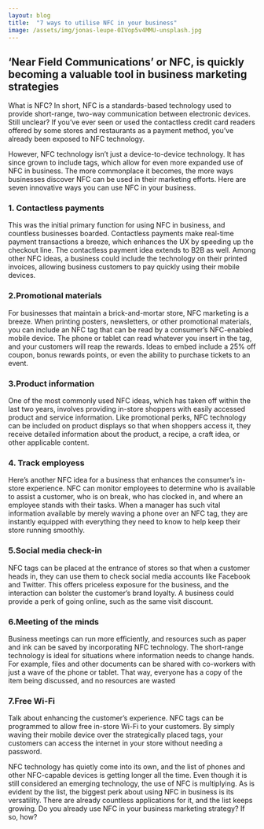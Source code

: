 ```yaml
---
layout: blog
title:  "7 ways to utilise NFC in your business"
image: /assets/img/jonas-leupe-0IVop5v4MMU-unsplash.jpg
---
```


## ‘Near Field Communications’ or NFC, is quickly becoming a valuable tool in business marketing strategies
What is NFC? In short, NFC is a standards-based technology used to provide short-range, two-way communication between electronic devices. Still unclear? If you’ve ever seen or used the contactless credit card readers offered by some stores and restaurants as a payment method, you’ve already been exposed to NFC technology.

However, NFC technology isn’t just a device-to-device technology. It has since grown to include tags, which allow for even more expanded use of NFC in business. The more commonplace it becomes, the more ways businesses discover NFC can be used in their marketing efforts. Here are seven innovative ways you can use NFC in your business.

### 1. Contactless payments
This was the initial primary function for using NFC in business, and countless businesses boarded. Contactless payments make real-time payment transactions a breeze, which enhances the UX by speeding up the checkout line. The contactless payment idea extends to B2B as well. Among other NFC ideas, a business could include the technology on their printed invoices, allowing business customers to pay quickly using their mobile devices.

### 2.Promotional materials
For businesses that maintain a brick-and-mortar store, NFC marketing is a breeze. When printing posters, newsletters, or other promotional materials, you can include an NFC tag that can be read by a consumer’s NFC-enabled mobile device. The phone or tablet can read whatever you insert in the tag, and your customers will reap the rewards. Ideas to embed include a 25% off coupon, bonus rewards points, or even the ability to purchase tickets to an event.

### 3.Product information
One of the most commonly used NFC ideas, which has taken off within the last two years, involves providing in-store shoppers with easily accessed product and service information. Like promotional perks, NFC technology can be included on product displays so that when shoppers access it, they receive detailed information about the product, a recipe, a craft idea, or other applicable content.

### 4. Track employess
Here’s another NFC idea for a business that enhances the consumer’s in-store experience. NFC can monitor employees to determine who is available to assist a customer, who is on break, who has clocked in, and where an employee stands with their tasks. When a manager has such vital information available by merely waving a phone over an NFC tag, they are instantly equipped with everything they need to know to help keep their store running smoothly.

### 5.Social media check-in
NFC tags can be placed at the entrance of stores so that when a customer heads in, they can use them to check social media accounts like Facebook and Twitter. This offers priceless exposure for the business, and the interaction can bolster the customer’s brand loyalty. A business could provide a perk of going online, such as the same visit discount.

### 6.Meeting of the minds
Business meetings can run more efficiently, and resources such as paper and ink can be saved by incorporating NFC technology. The short-range technology is ideal for situations where information needs to change hands. For example, files and other documents can be shared with co-workers with just a wave of the phone or tablet. That way, everyone has a copy of the item being discussed, and no resources are wasted

### 7.Free Wi-Fi
Talk about enhancing the customer’s experience. NFC tags can be programmed to allow free in-store Wi-Fi to your customers. By simply waving their mobile device over the strategically placed tags, your customers can access the internet in your store without needing a password.

NFC technology has quietly come into its own, and the list of phones and other NFC-capable devices is getting longer all the time. Even though it is still considered an emerging technology, the use of NFC is multiplying. As is evident by the list, the biggest perk about using NFC in business is its versatility. There are already countless applications for it, and the list keeps growing. Do you already use NFC in your business marketing strategy? If so, how?
